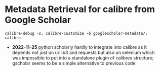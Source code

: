 # Metadata Retrieval for calibre from Google Scholar

``calibre-debug -s; calibre-customize -b googlescholar-metadata/; calibre``


- **2022-11-25** python scholarly hardly to integrate into calibre as it depends not just on urllib3 and requests but also on selenium which was impossible to put into a standalone plugin of calibres structure; gscholar seems to be a simple alternative to previous code
